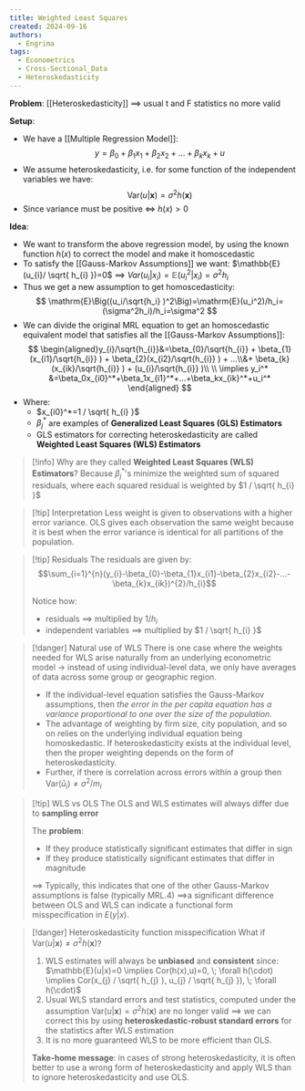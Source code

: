 ```yaml
---
title: Weighted Least Squares
created: 2024-09-16
authors:
  - Engrima
tags:
  - Econometrics
  - Cross-Sectional_Data
  - Heteroskedasticity
---
```

**Problem**:
[[Heteroskedasticity]] $\implies$ usual t and F statistics no more valid

**Setup**:
- We have a [[Multiple Regression Model]]: $$y=\beta_0+\beta_1x_1+\beta_2x_2 + \dots + \beta_{k}x_{k} +u$$
- We assume heteroskedasticity, i.e. for some function of the independent variables we have: $$\mathrm{Var}(u|\mathbf{x})=\sigma^2h(\mathbf{x})$$
- Since variance must be positive $\iff$ $h(x)>0$

**Idea**:
- We want to transform the above regression model, by using the known function $h(x)$ to correct the model and make it homoscedastic
- To satisfy the [[Gauss-Markov Assumptions]] we want:
   $\mathbb{E}(u_{i}/ \sqrt{ h_{i} })=0$ $\implies$ $Var(u_{i}|x_{i})=\mathbb{E}(u_{i}^2|x_{i})=\sigma^2h_{i}$
- Thus we get a new assumption to get homoscedasticity:
$$
\mathrm{E}\Big((u_i/\sqrt{h_i} )^2\Big)=\mathrm{E}(u_i^2)/h_i=(\sigma^2h_i)/h_i=\sigma^2
$$
- We can divide the original MRL equation to get an homoscedastic equivalent model that satisfies all the [[Gauss-Markov Assumptions]]:
$$
\begin{aligned}y_{i}/\sqrt{h_{i}}&=\beta_{0}/\sqrt{h_{i}} + \beta_{1}(x_{i1}/\sqrt{h_{i}} ) + \beta_{2}(x_{i2}/\sqrt{h_{i}} ) + ...\\&+ \beta_{k}(x_{ik}/\sqrt{h_{i}} ) + (u_{i}/\sqrt{h_{i}} )\\
\\
\implies y_i^* &=\beta_0x_{i0}^*+\beta_1x_{i1}^*+...+\beta_kx_{ik}^*+u_i^*
\end{aligned}
$$
- Where:
	- $x_{i0}^*=1 /  \sqrt{ h_{i} }$
	- $\beta_{j}^*$ are examples of **Generalized Least Squares (GLS) Estimators**
	- GLS estimators for correcting heteroskedasticity are called **Weighted Least Squares (WLS) Estimators**

>[!info] Why are they called **Weighted Least Squares (WLS) Estimators**?
>Because $\beta_{j}^*$'s minimize the weighted sum of squared residuals, where each squared residual is weighted by $1 /  \sqrt{ h_{i} }$

>[!tip] Interpretation
>Less weight is given to observations with a higher error variance. OLS gives each observation the same weight because it is best when the error variance is identical for all partitions of the population.

>[!tip] Residuals
>The residuals are given by: $$\sum_{i=1}^{n}(y_{i}-\beta_{0}-\beta_{1}x_{i1}-\beta_{2}x_{i2}-...-\beta_{k}x_{ik})^{2}/h_{i}$$
>
>Notice how:
>- residuals $\implies$ multiplied by $1 /  h_{i}$
>- independent variables $\implies$ multiplied by $1 /  \sqrt{ h_{i} }$

>[!danger] Natural use of WLS
>There is one case where the weights needed for WLS arise naturally from an underlying econometric model $\rightarrow$ instead of using individual-level data, we only have averages of data across some group or geographic region.
>- If the individual-level equation satisfies the Gauss-Markov assumptions, then *the error in the per capita equation has a variance proportional to one over the size of the population*.
>- The advantage of weighting by firm size, city population, and so on relies on the underlying individual equation being homoskedastic. If heteroskedasticity exists at the individual level, then the proper weighting depends on the form of heteroskedasticity.
>- Further, if there is correlation across errors within a group then $\mathrm{Var}(\bar{u}_{i})\neq\sigma^{2}/m_{i}$

>[!tip] WLS vs OLS
>The OLS and WLS estimates will always differ due to **sampling error**
>
>The **problem**:
>- If they produce statistically significant estimates that differ in sign
>- If they produce statistically significant estimates that differ in magnitude
>
>$\implies$ Typically, this indicates that one of the other Gauss-Markov assumptions is false (typically MRL.4)
>$\implies$a significant difference between OLS and WLS can indicate a functional form misspecification in $E(y|x)$.
>

>[!danger] Heteroskedasticity function misspecification
>What if $\mathrm{Var}(u|\mathbf{x})\neq\sigma^2h(\mathbf{x})$?
>
>1. WLS estimates will always be **unbiased** and **consistent** since:
>   $\mathbb{E}(u|x)=0 \implies  Cor(h(x),u)=0, \; \forall h(\cdot) \implies Cor(x_{j} / \sqrt{ h_{j} }, u_{j} / \sqrt{ h_{j} }), \; \forall h(\cdot)$
>2. Usual WLS standard errors and test statistics, computed under the assumption $\mathrm{Var}(u|\mathbf{x})=\sigma^2h(\mathbf{x})$ are no longer valid
>   $\implies$ we can correct this by using **heteroskedastic-robust standard errors** for the statistics after WLS estimation
>3. It is no more guaranteed WLS to be more efficient than OLS.
>   
>   **Take-home message**: in cases of strong heteroskedasticity, it is often better to use a wrong form of heteroskedasticity and apply WLS than to ignore heteroskedasticity and use OLS.
